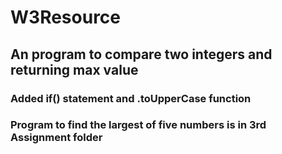 # W3Resource

## An program to compare two integers and returning max value

### Added if() statement and .toUpperCase function

### Program to find the largest of five numbers is in 3rd Assignment folder
